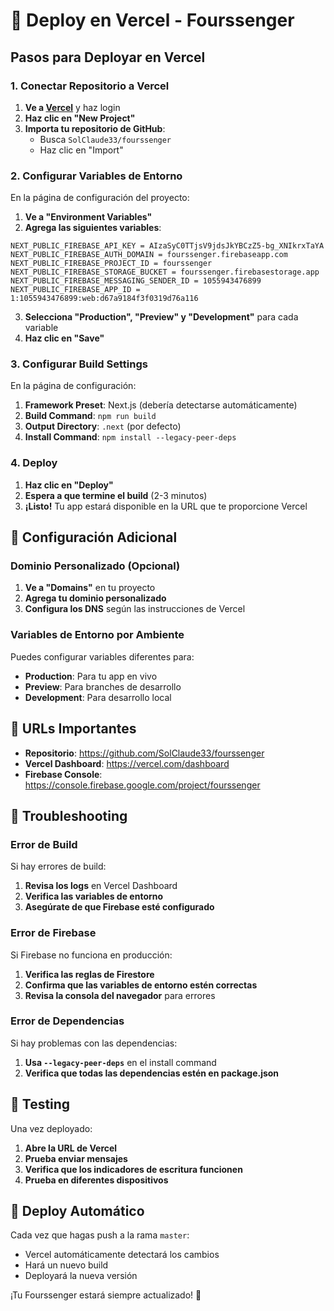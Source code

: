 # 🚀 Deploy en Vercel - Fourssenger

## Pasos para Deployar en Vercel

### 1. Conectar Repositorio a Vercel

1. **Ve a [Vercel](https://vercel.com)** y haz login
2. **Haz clic en "New Project"**
3. **Importa tu repositorio de GitHub**:
   - Busca `SolClaude33/fourssenger`
   - Haz clic en "Import"

### 2. Configurar Variables de Entorno

En la página de configuración del proyecto:

1. **Ve a "Environment Variables"**
2. **Agrega las siguientes variables**:

```
NEXT_PUBLIC_FIREBASE_API_KEY = AIzaSyC0TTjsV9jdsJkYBCzZ5-bg_XNIkrxTaYA
NEXT_PUBLIC_FIREBASE_AUTH_DOMAIN = fourssenger.firebaseapp.com
NEXT_PUBLIC_FIREBASE_PROJECT_ID = fourssenger
NEXT_PUBLIC_FIREBASE_STORAGE_BUCKET = fourssenger.firebasestorage.app
NEXT_PUBLIC_FIREBASE_MESSAGING_SENDER_ID = 1055943476899
NEXT_PUBLIC_FIREBASE_APP_ID = 1:1055943476899:web:d67a9184f3f0319d76a116
```

3. **Selecciona "Production", "Preview" y "Development"** para cada variable
4. **Haz clic en "Save"**

### 3. Configurar Build Settings

En la página de configuración:

1. **Framework Preset**: Next.js (debería detectarse automáticamente)
2. **Build Command**: `npm run build`
3. **Output Directory**: `.next` (por defecto)
4. **Install Command**: `npm install --legacy-peer-deps`

### 4. Deploy

1. **Haz clic en "Deploy"**
2. **Espera a que termine el build** (2-3 minutos)
3. **¡Listo!** Tu app estará disponible en la URL que te proporcione Vercel

## 🔧 Configuración Adicional

### Dominio Personalizado (Opcional)

1. **Ve a "Domains"** en tu proyecto
2. **Agrega tu dominio personalizado**
3. **Configura los DNS** según las instrucciones de Vercel

### Variables de Entorno por Ambiente

Puedes configurar variables diferentes para:
- **Production**: Para tu app en vivo
- **Preview**: Para branches de desarrollo
- **Development**: Para desarrollo local

## 🎯 URLs Importantes

- **Repositorio**: https://github.com/SolClaude33/fourssenger
- **Vercel Dashboard**: https://vercel.com/dashboard
- **Firebase Console**: https://console.firebase.google.com/project/fourssenger

## 🚨 Troubleshooting

### Error de Build

Si hay errores de build:

1. **Revisa los logs** en Vercel Dashboard
2. **Verifica las variables de entorno**
3. **Asegúrate de que Firebase esté configurado**

### Error de Firebase

Si Firebase no funciona en producción:

1. **Verifica las reglas de Firestore**
2. **Confirma que las variables de entorno estén correctas**
3. **Revisa la consola del navegador** para errores

### Error de Dependencias

Si hay problemas con las dependencias:

1. **Usa `--legacy-peer-deps`** en el install command
2. **Verifica que todas las dependencias estén en package.json**

## 📱 Testing

Una vez deployado:

1. **Abre la URL de Vercel**
2. **Prueba enviar mensajes**
3. **Verifica que los indicadores de escritura funcionen**
4. **Prueba en diferentes dispositivos**

## 🔄 Deploy Automático

Cada vez que hagas push a la rama `master`:
- Vercel automáticamente detectará los cambios
- Hará un nuevo build
- Deployará la nueva versión

¡Tu Fourssenger estará siempre actualizado! 🎉

